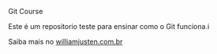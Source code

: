 
Git Course

Este é um repositorio teste para ensinar como o Git funciona.i

Saiba mais no [williamjusten.com.br](http://williamjustem.com.br)
